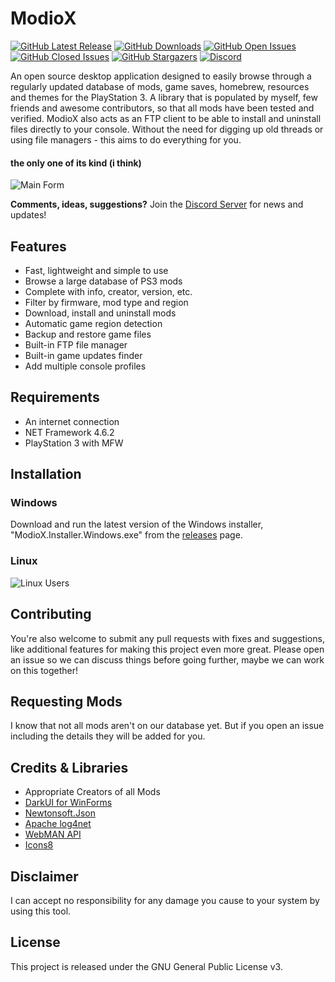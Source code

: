 # ModioX

[![GitHub Latest Release](https://img.shields.io/github/release/ohhsodead/ModioX.svg)](https://github.com/ohhsodead/ModioX/releases/) [![GitHub Downloads](https://img.shields.io/github/downloads/ohhsodead/ModioX/total.svg)](https://github.com/ohhsodead/ModioX/releases/) [![GitHub Open Issues](https://img.shields.io/github/issues/ohhsodead/ModioX.svg)](https://gitHub.com/ohhsodead/ModioX/issues/) [![GitHub Closed Issues](https://img.shields.io/github/issues-closed/ohhsodead/ModioX.svg)](https://github.com/ohhsodead/ModioX/issues?q=is%3Aissue+is%3Aclosed) [![GitHub Stargazers](https://img.shields.io/github/stars/ohhsodead/ModioX.svg?style=social&label=Star&maxAge=2592000)](https://GitHub.com/ohhsodead/ModioX/stargazers/) [![Discord](https://img.shields.io/discord/591914197219016707.svg?label=&logo=discord&logoColor=ffffff&color=7389D8&labelColor=6A7EC2)](https://discord.gg/FTCS3Xu)

An open source desktop application designed to easily browse through a regularly updated database of mods, game saves, homebrew, resources and themes for the PlayStation 3. A library that is populated by myself, few friends and awesome contributors, so that all mods have been tested and verified. ModioX also acts as an FTP client to be able to install and uninstall files directly to your console. Without the need for digging up old threads or using file managers - this aims to do everything for you. 

#### the only one of its kind (i think)

![Main Form](https://github.com/ohhsoash/ModioX/blob/master/.screenshots/demo/MainForm.png?raw=true) 

**Comments, ideas, suggestions?** Join the [Discord Server](https://discord.gg/FTCS3Xu) for news and updates!

## Features
- Fast, lightweight and simple to use
- Browse a large database of PS3 mods
- Complete with info, creator, version, etc.
- Filter by firmware, mod type and region
- Download, install and uninstall mods
- Automatic game region detection
- Backup and restore game files
- Built-in FTP file manager
- Built-in game updates finder
- Add multiple console profiles

## Requirements
- An internet connection
- NET Framework 4.6.2
- PlayStation 3 with MFW
 
## Installation
### Windows
Download and run the latest version of the Windows installer, "ModioX.Installer.Windows.exe" from the [releases](https://github.com/ohhsodead/ModioX/releases/latest) page.

### Linux
![Linux Users](https://raw.githubusercontent.com/ohhsodead/ModioX/master/.screenshots/linux/note-for-linux-users.png)
 
## Contributing
You're also welcome to submit any pull requests with fixes and suggestions, like additional features for making this project even more great. Please open an issue so we can discuss things before going further, maybe we can work on this together!
 
## Requesting Mods
I know that not all mods aren't on our database yet. But if you open an issue including the details they will be added for you.
 
## Credits & Libraries
- Appropriate Creators of all Mods
- [DarkUI for WinForms](https://github.com/RobinPerris/DarkUI/)
- [Newtonsoft.Json](https://www.newtonsoft.com/json)
- [Apache log4net](https://logging.apache.org/log4net/)
- [WebMAN API](https://github.com/FxckingCoder/WebmanAPI/)
- [Icons8](https://icons8.com/)
 
## Disclaimer
I can accept no responsibility for any damage you cause to your system by using this tool.

## License
This project is released under the GNU General Public License v3.
